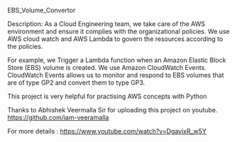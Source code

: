 EBS_Volume_Convertor


Description:
As a Cloud Engineering team, we take care of the AWS environment and ensure it complies with the organizational policies.
We use AWS cloud watch and AWS Lambda to govern the resources according to the policies.

For example, we Trigger a Lambda function when an Amazon Elastic Block Store (EBS) volume is created. We use Amazon CloudWatch Events. CloudWatch Events allows us to monitor and respond to EBS volumes that are of type GP2 and convert them to type GP3.

This project is very helpful for practising AWS concepts with Python

Thanks to Abhishek Veermalla Sir for uploading this project on youtube.
https://github.com/iam-veeramalla

For more details : https://www.youtube.com/watch?v=DgavixR_w5Y




